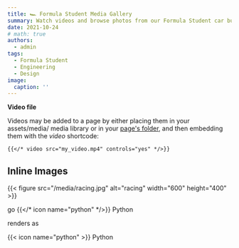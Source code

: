 ```yaml
---
title: 🏎️ Formula Student Media Gallery
summary: Watch videos and browse photos from our Formula Student car build and testing.
date: 2021-10-24
# math: true
authors:
  - admin
tags:
  - Formula Student
  - Engineering
  - Design
image:
  caption: ''
---
```


<!-- [Hugo Blox Builder](https://hugoblox.com) is designed to give technical content creators a seamless experience. You can focus on the content and the Hugo Blox Builder which this template is built upon handles the rest.

**Embed videos, podcasts, code, LaTeX math, and even test students!**

On this page, you'll find some examples of the types of technical content that can be rendered with Hugo Blox. -->



**Video file**

Videos may be added to a page by either placing them in your assets/media/ media library or in your [page's folder](https://gohugo.io/content-management/page-bundles/), and then embedding them with the _video_ shortcode:

    {{</* video src="my_video.mp4" controls="yes" */>}}




## Inline Images

{{< figure src="/media/racing.jpg" alt="racing" width="600" height="400" >}}

go
{{</* icon name="python" */>}} Python


renders as

{{< icon name="python" >}} Python

<!-- ## Did you find this page helpful? Consider sharing it 🙌

Instead of this i want to show videos, pictures from my formula student project  -->